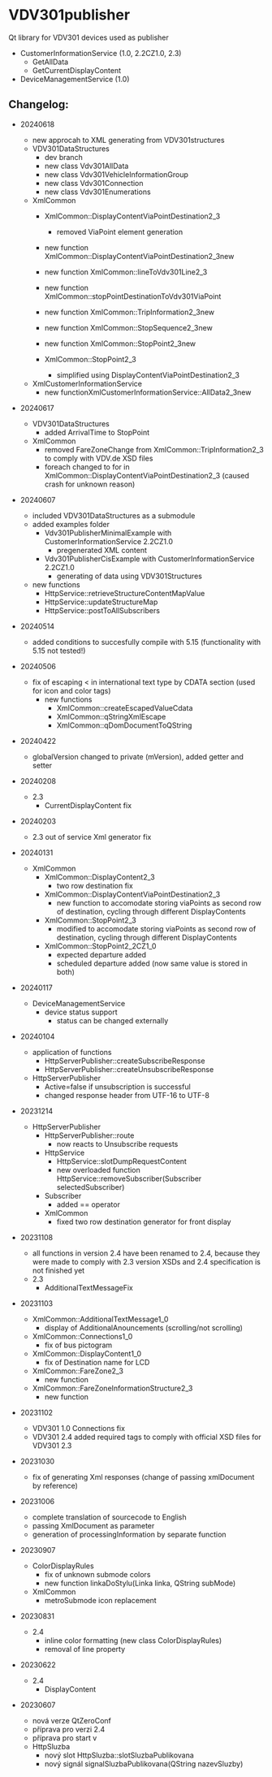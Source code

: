 # VDV301publisher
Qt library for VDV301 devices used as publisher

- CustomerInformationService (1.0, 2.2CZ1.0, 2.3)
    - GetAllData
    - GetCurrentDisplayContent
- DeviceManagementService (1.0)


## Changelog:
- 20240618
    - new approcah to XML generating from VDV301structures
    - VDV301DataStructures
        - dev branch
        - new class Vdv301AllData
        - new class Vdv301VehicleInformationGroup
        - new class Vdv301Connection
        - new class Vdv301Enumerations
    - XmlCommon
        - XmlCommon::DisplayContentViaPointDestination2_3
            - removed ViaPoint element generation
        - new function XmlCommon::DisplayContentViaPointDestination2_3new
        - new function XmlCommon::lineToVdv301Line2_3
        - new function XmlCommon::stopPointDestinationToVdv301ViaPoint
        - new function XmlCommon::TripInformation2_3new
        - new function XmlCommon::StopSequence2_3new
        - new function XmlCommon::StopPoint2_3new

        - XmlCommon::StopPoint2_3
            - simplified using DisplayContentViaPointDestination2_3
    - XmlCustomerInformationService
        - new functionXmlCustomerInformationService::AllData2_3new

- 20240617
    - VDV301DataStructures
        - added ArrivalTime to StopPoint
    - XmlCommon
        - removed FareZoneChange from XmlCommon::TripInformation2_3 to comply with VDV.de XSD files
        - foreach changed to for in XmlCommon::DisplayContentViaPointDestination2_3 (caused crash for unknown reason)
- 20240607
    - included VDV301DataStructures as a submodule
    - added examples folder
        - Vdv301PublisherMinimalExample with CustomerInformationService 2.2CZ1.0
            - pregenerated XML content
        - Vdv301PublisherCisExample with CustomerInformationService 2.2CZ1.0
            - generating of data using VDV301Structures
    - new functions
        - HttpService::retrieveStructureContentMapValue
        - HttpService::updateStructureMap
        - HttpService::postToAllSubscribers

- 20240514
    - added conditions to succesfully compile with 5.15 (functionality with 5.15 not tested!)
- 20240506
    - fix of escaping < in international text type by CDATA section (used for icon and color tags)
        - new functions
            - XmlCommon::createEscapedValueCdata
            - XmlCommon::qStringXmlEscape
            - XmlCommon::qDomDocumentToQString
- 20240422
    - globalVersion changed to private (mVersion), added getter and setter
- 20240208
    - 2.3
        - CurrentDisplayContent fix
- 20240203
    - 2.3 out of service Xml generator fix
- 20240131
    - XmlCommon 
        - XmlCommon::DisplayContent2_3
            - two row destination fix
        - XmlCommon::DisplayContentViaPointDestination2_3
            - new function to accomodate storing viaPoints as second row of destination, cycling through different DisplayContents 
        - XmlCommon::StopPoint2_3
            - modified to accomodate storing viaPoints as second row of destination, cycling through different DisplayContents 
        - XmlCommon::StopPoint2_2CZ1_0
            - expected departure added
            - scheduled departure added (now same value is stored in both)
        
- 20240117
    - DeviceManagementService
        - device status support
            - status can be changed externally
- 20240104
    - application of functions
        - HttpServerPublisher::createSubscribeResponse
        - HttpServerPublisher::createUnsubscribeResponse
    - HttpServerPublisher
        - Active=false if unsubscription is successful 
        - changed response header from UTF-16 to UTF-8


- 20231214
    - HttpServerPublisher
        - HttpServerPublisher::route
            - now reacts to Unsubscribe requests
        - HttpService
            - HttpService::slotDumpRequestContent
            - new overloaded function HttpService::removeSubscriber(Subscriber selectedSubscriber)
        - Subscriber
            - added == operator
        - XmlCommon
            - fixed two row destination generator for front display 
    

- 20231108
    - all functions in version 2.4 have been renamed to 2.4, because they were made to comply with 2.3 version XSDs and 2.4 specification is not finished yet
    - 2.3
        - AdditionalTextMessageFix

- 20231103
    - XmlCommon::AdditionalTextMessage1_0
        - display of AdditionalAnouncements (scrolling/not scrolling)
    - XmlCommon::Connections1_0
        - fix of bus pictogram
    - XmlCommon::DisplayContent1_0
        - fix of Destination name for LCD
    - XmlCommon::FareZone2_3
        - new function
    - XmlCommon::FareZoneInformationStructure2_3
        - new function
- 20231102
    - VDV301 1.0 Connections fix
    - VDV301 2.4 added required tags to comply with official XSD files for VDV301 2.3
- 20231030
    - fix of generating Xml responses (change of passing xmlDocument by reference)
    
- 20231006
    - complete translation of sourcecode to English
    - passing XmlDocument as parameter
    - generation of processingInformation by separate function

- 20230907
    - ColorDisplayRules
        - fix of unknown submode colors
        - new function linkaDoStylu(Linka linka, QString subMode)
    - XmlCommon 
        - metroSubmode icon replacement

- 20230831
    - 2.4
        - inline color formatting (new class ColorDisplayRules)
        - removal of line property

- 20230622
    - 2.4
        - DisplayContent
- 20230607
    - nová verze QtZeroConf
    - příprava pro verzi 2.4
    - příprava pro start v 
    - HttpSluzba
        - nový slot HttpSluzba::slotSluzbaPublikovana
        - nový signál signalSluzbaPublikovana(QString nazevSluzby)


